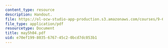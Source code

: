 ```yaml
---
content_type: resource
description: Handout.
file: https://ol-ocw-studio-app-production.s3.amazonaws.com/courses/9-65-cognitive-processes-spring-2004/e70ef1998035676745c20bcd7dc053b1_may5h04.pdf
file_type: application/pdf
resourcetype: Document
title: may5h04.pdf
uid: e70ef199-8035-6767-45c2-0bcd7dc053b1
---
```

